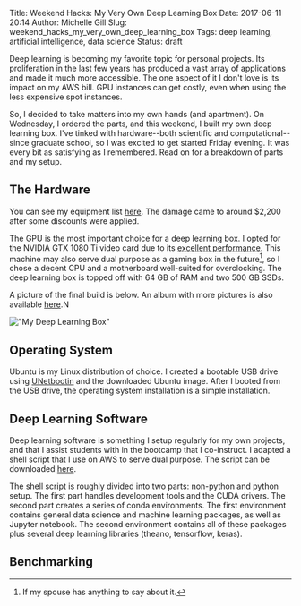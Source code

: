Title: Weekend Hacks: My Very Own Deep Learning Box
Date: 2017-06-11 20:14
Author: Michelle Gill
Slug: weekend_hacks_my_very_own_deep_learning_box
Tags: deep learning, artificial intelligence, data science
Status: draft

Deep learning is becoming my favorite topic for personal projects. Its proliferation in the last few years has produced a vast array of applications and made it much more accessible. The one aspect of it I don't love is its impact on my AWS bill. GPU instances can get costly, even when using the less expensive spot instances.

So, I decided to take matters into my own hands (and apartment). On Wednesday, I ordered the parts, and this weekend, I built my own deep learning box. I've tinked with hardware--both scientific and computational--since graduate school, so I was excited to get started Friday evening. It was every bit as satisfying as I remembered. Read on for a breakdown of parts and my setup.

## The Hardware

You can see my equipment list [here](https://pcpartpicker.com/user/mlgill/saved/2YhQ7P). The damage came to around $2,200 after some discounts were applied.

The GPU is the most important choice for a deep learning box. I opted for the NVIDIA GTX 1080 Ti video card due to its [excellent performance](http://timdettmers.com/2017/04/09/which-gpu-for-deep-learning/). This machine may also serve dual purpose as a gaming box in the future[^1], so I chose a decent CPU and a motherboard well-suited for overclocking. The deep learning box is topped off with 64 GB of RAM and two 500 GB SSDs.

[^1]: If my spouse has anything to say about it.

A picture of the final build is below. An album with more pictures is also available [here](https://www.icloud.com/sharedalbum/#B0dG4TcsmGK19ZW).N

!["My Deep Learning Box"][image1]

[image1]: {filename}/images/2017-06-11_weekend_hacks_my_very_own_deep_learning_box_1.jpeg "My Deep Learning Box"


## Operating System

Ubuntu is my Linux distribution of choice. I created a bootable USB drive using [UNetbootin](https://unetbootin.github.io) and the downloaded Ubuntu image. After I booted from the USB drive, the operating system installation is a simple installation.

## Deep Learning Software

Deep learning software is something I setup regularly for my own projects, and that I assist students with in the bootcamp that I co-instruct. I adapted a shell script that I use on AWS to serve dual purpose. The script can be downloaded [here](https://github.com/mlgill/deeplearn_setup_scripts).

The shell script is roughly divided into two parts: non-python and python setup. The first part handles development tools and the CUDA drivers. The second part creates a series of conda environments. The first environment contains general data science and machine learning packages, as well as Jupyter notebook. The second environment contains all of these packages plus several deep learning libraries (theano, tensorflow, keras).

## Benchmarking



